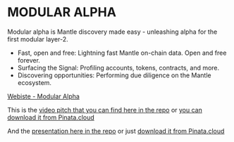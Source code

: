 # MODULAR ALPHA

Modular alpha is Mantle discovery made easy - unleashing alpha for the first modular layer-2.

- Fast, open and free: Lightning fast Mantle on-chain data. Open and free forever.
- Surfacing the Signal: Profiling accounts, tokens, contracts, and more.
- Discovering opportunities: Performing due diligence on the Mantle ecosystem.

[Webiste - Modular Alpha](https://www.modularalpha.com)

This is the [video pitch that you can find here in the repo]() or [you can download it from Pinata.cloud](https://ivanmolto.mypinata.cloud/ipfs/QmWAuhx6Qq5AYrdiqaVkb9FAWuWPegLREWC5H7BBEviJqz?_gl=1*1mlmd59*rs_ga*ODhhNzU4NWEtNGMwZS00ODExLWE2YmQtZGE4ZDZjYmU4N2I0*rs_ga_5RMPXG14TE*MTY4NjYxMDEyOS4yMS4xLjE2ODY2MTQ2NjkuNjAuMC4w)

And the [presentation here in the repo]() or just [download it from Pinata.cloud](https://ivanmolto.mypinata.cloud/ipfs/QmY5TeXNrf2jfFq8hsC1yYzYQRbCd3mezt94osBwvgUfy3?_gl=1*1i1lhvt*rs_ga*ODhhNzU4NWEtNGMwZS00ODExLWE2YmQtZGE4ZDZjYmU4N2I0*rs_ga_5RMPXG14TE*MTY4NjYxMDEyOS4yMS4xLjE2ODY2MTUzOTkuNjAuMC4w)
